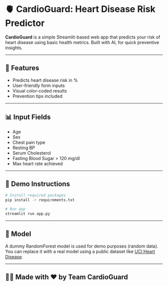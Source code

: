 # 🫀 CardioGuard: Heart Disease Risk Predictor

**CardioGuard** is a simple Streamlit-based web app that predicts your risk of heart disease using basic health metrics. Built with AI, for quick preventive insights.

---

## 🚀 Features

- Predicts heart disease risk in %
- User-friendly form inputs
- Visual color-coded results
- Prevention tips included

---

## 📊 Input Fields

- Age
- Sex
- Chest pain type
- Resting BP
- Serum Cholesterol
- Fasting Blood Sugar > 120 mg/dl
- Max heart rate achieved

---

## 🧪 Demo Instructions

```bash
# Install required packages
pip install -r requirements.txt

# Run app
streamlit run app.py
```

---

## 🧠 Model

A dummy RandomForest model is used for demo purposes (random data). You can replace it with a real model using a public dataset like [UCI Heart Disease](https://archive.ics.uci.edu/ml/datasets/Heart+Disease).

---

## 👨‍💻 Made with ❤️ by Team CardioGuard
